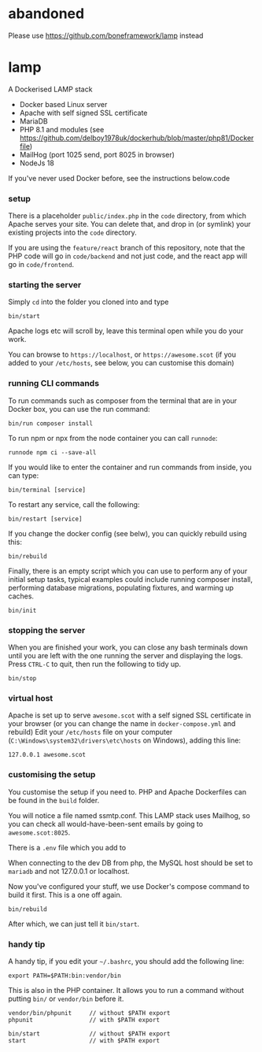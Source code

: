 # abandoned
Please use https://github.com/boneframework/lamp instead

lamp 
====

A Dockerised LAMP stack

 - Docker based Linux server
 - Apache with self signed SSL certificate
 - MariaDB
 - PHP 8.1 and modules (see https://github.com/delboy1978uk/dockerhub/blob/master/php81/Dockerfile)
 - MailHog (port 1025 send, port 8025 in browser)
 - NodeJs 18
 
 If you've never used Docker before, see the instructions below.code
 
### setup
There is a placeholder `public/index.php` in the `code` directory, from which Apache serves your site. You can delete that, and drop in (or symlink) your existing projects into the `code` directory.

If you are using the `feature/react` branch of this repository, note that the PHP code will go in `code/backend` and not just code, and the react app will go in `code/frontend`.
 
### starting the server
Simply `cd` into the folder you cloned into and type
```
bin/start
``` 
Apache logs etc will scroll by, leave this terminal open while you do your work. 

You can browse to `https://localhost`, or `https://awesome.scot` (if you added to your `/etc/hosts`, see below, you can customise this domain)

### running CLI commands
To run commands such as composer from the terminal that are in your Docker box, you can use the run command:
```
bin/run composer install
```
To run npm or npx from the node container you can call `runnode`:
```
runnode npm ci --save-all
```
If you would like to enter the container and run commands from inside, you can type:
```
bin/terminal [service]
```
To restart any service, call the following:
```
bin/restart [service]
```
If you change the docker config (see belw), you can quickly rebuild using this:
```
bin/rebuild
```
Finally, there is an empty script which you can use to perform any of your initial setup tasks, typical examples 
could include running composer install, performing database migrations, populating fixtures,  and warming up caches.
```
bin/init
```
### stopping the server
When you are finished your work, you can close any bash terminals down until you are left with the one running the server 
and displaying the logs. Press `CTRL-C` to quit, then run the following to tidy up.
```
bin/stop
```
 ### virtual host
 Apache is set up to serve `awesome.scot` with a self signed SSL certificate in your browser (or you can change the name in `docker-compose.yml` and rebuild)
 Edit your `/etc/hosts` file on your computer (`C:\Windows\system32\drivers\etc\hosts` on Windows), adding this line:
 ```
 127.0.0.1 awesome.scot
 ```
### customising the setup
You customise the setup if you need to. PHP and Apache Dockerfiles can be found in the `build` folder. 

You will notice a file named ssmtp.conf. This LAMP stack uses Mailhog, so you can check all would-have-been-sent emails 
by going to `awesome.scot:8025`.

There is a `.env` file which you add to

When connecting to the dev DB from php, the MySQL host should be set to `mariadb` and not 127.0.0.1 or localhost.

Now you've configured your stuff, we use Docker's compose command to build it first. This is a one off again.
```
bin/rebuild
```

After which, we can just tell it `bin/start`. 

### handy tip
A handy tip, if you edit your `~/.bashrc`, you should add the following line: 
```
export PATH=$PATH:bin:vendor/bin
```
This is also in the PHP container. It allows you to run a command without putting `bin/` or `vendor/bin` before it.
```
vendor/bin/phpunit     // without $PATH export 
phpunit                // with $PATH export 
                       
bin/start              // without $PATH export
start                  // with $PATH export   
```
